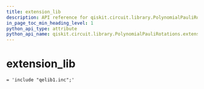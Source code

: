 ```yaml
---
title: extension_lib
description: API reference for qiskit.circuit.library.PolynomialPauliRotations.extension_lib
in_page_toc_min_heading_level: 1
python_api_type: attribute
python_api_name: qiskit.circuit.library.PolynomialPauliRotations.extension_lib
---
```


# extension\_lib

<span id="qiskit.circuit.library.PolynomialPauliRotations.extension_lib" />

`= 'include "qelib1.inc";'`

